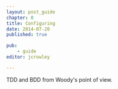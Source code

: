 ```yaml
---
layout: post_guide
chapter: 0
title: Configuring
date: 2014-07-20
published: true

pub: 
	- guide
editor: jcrowley

---
```


TDD and BDD from Woody's point of view.

